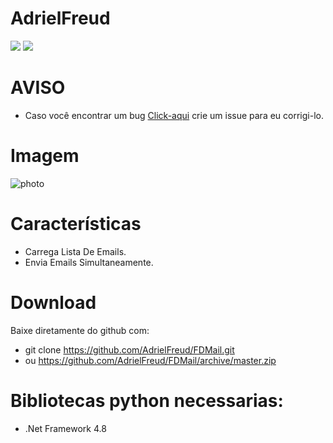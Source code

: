 # AdrielFreud

![](https://img.shields.io/badge/FDMail-v1.0-blue?style=flat&logo=appveyor)
![](https://img.shields.io/badge/plataforma-win32--win64-blue?style=flat&logo=appveyor)

# AVISO
- Caso você encontrar um bug [Click-aqui](https://github.com/AdrielFreud/FDMail/issues/new) crie um issue para eu corrigi-lo.

# Imagem
![photo](https://i.imgur.com/LBwvjAV.png)

# Características
  - Carrega Lista De Emails.
  - Envia Emails Simultaneamente.
 
# Download
Baixe diretamente do github com:
 - git clone https://github.com/AdrielFreud/FDMail.git
 - ou https://github.com/AdrielFreud/FDMail/archive/master.zip

# Bibliotecas python necessarias:
  - .Net Framework 4.8
